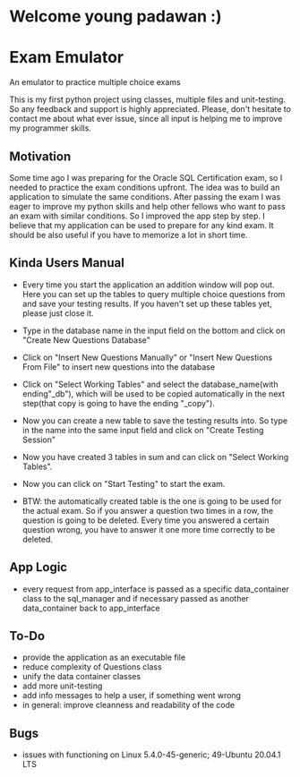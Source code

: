 # Welcome young padawan :)

# Exam Emulator
An emulator to practice multiple choice exams

This is my first python project using classes, multiple files and unit-testing. So any feedback and support is highly appreciated.
Please, don't hesitate to contact me about what ever issue, since all input is helping me to improve my programmer skills.




## Motivation
Some time ago I was preparing for the Oracle SQL Certification exam, so I needed to practice the exam conditions upfront. The idea was to build an application to simulate the same conditions. 
After passing the exam I was eager to improve my python skills and help other fellows who want to pass an exam with similar conditions. 
So I improved the app step by step.
I believe that my application can be used to prepare for any kind exam. It should be also useful if you have to memorize a lot in short time.




## Kinda Users Manual
* Every time you start the application an addition window will pop out. Here you can set up the tables to query multiple choice questions from and save your testing results. If you haven't set up these tables yet, please just close it.
* Type in the database name in the input field on the bottom and click on "Create New Questions Database"
* Click on "Insert New Questions Manually" or "Insert New Questions From File" to insert new questions into the database
* Click on "Select Working Tables" and select the database_name(with ending"_db"), which will be used to be copied automatically in the next step(that copy is going to have the ending "_copy").
* Now you can create a new table to save the testing results into. So type in the name into the same input field and click on "Create Testing Session"
* Now you have created 3 tables in sum and can click on "Select Working Tables".
* Now you can click on "Start Testing" to start the exam.

* BTW: the automatically created table is the one is going to be used for the actual exam. So if you answer a question two times in a row, the question is going to be deleted. Every time you answered a certain question wrong, you have to answer it one more time correctly to be deleted.




## App Logic
* every request from app_interface is passed as a specific data_container class to the sql_manager and if necessary passed as another data_container back to app_interface




## To-Do
* provide the application as an executable file
* reduce complexity of Questions class
* unify the data container classes
* add more unit-testing
* add info messages to help a user, if something went wrong
* in general: improve cleanness and readability of the code


## Bugs
* issues with functioning on Linux 5.4.0-45-generic; 49-Ubuntu 20.04.1 LTS
